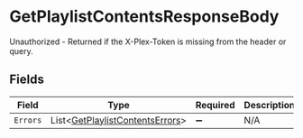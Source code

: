 # GetPlaylistContentsResponseBody

Unauthorized - Returned if the X-Plex-Token is missing from the header or query.


## Fields

| Field                                                                                 | Type                                                                                  | Required                                                                              | Description                                                                           |
| ------------------------------------------------------------------------------------- | ------------------------------------------------------------------------------------- | ------------------------------------------------------------------------------------- | ------------------------------------------------------------------------------------- |
| `Errors`                                                                              | List<[GetPlaylistContentsErrors](../../Models/Requests/GetPlaylistContentsErrors.md)> | :heavy_minus_sign:                                                                    | N/A                                                                                   |
